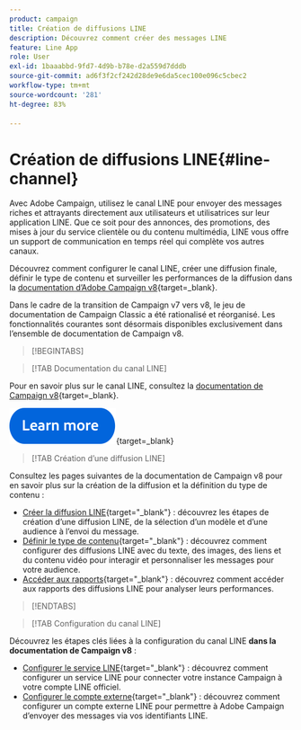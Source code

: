 ```yaml
---
product: campaign
title: Création de diffusions LINE
description: Découvrez comment créer des messages LINE
feature: Line App
role: User
exl-id: 1baaabbd-9fd7-4d9b-b78e-d2a559d7dddb
source-git-commit: ad6f3f2cf242d28de9e6da5cec100e096c5cbec2
workflow-type: tm+mt
source-wordcount: '281'
ht-degree: 83%

---
```


# Création de diffusions LINE{#line-channel}

Avec Adobe Campaign, utilisez le canal LINE pour envoyer des messages riches et attrayants directement aux utilisateurs et utilisatrices sur leur application LINE. Que ce soit pour des annonces, des promotions, des mises à jour du service clientèle ou du contenu multimédia, LINE vous offre un support de communication en temps réel qui complète vos autres canaux.

Découvrez comment configurer le canal LINE, créer une diffusion finale, définir le type de contenu et surveiller les performances de la diffusion dans la [documentation d’Adobe Campaign v8](https://experienceleague.adobe.com/fr/docs/campaign/campaign-v8/send/line.md){target=_blank}.

Dans le cadre de la transition de Campaign v7 vers v8, le jeu de documentation de Campaign Classic a été rationalisé et réorganisé. Les fonctionnalités courantes sont désormais disponibles exclusivement dans l’ensemble de documentation de Campaign v8.

>[!BEGINTABS]

>[!TAB Documentation du canal LINE]

Pour en savoir plus sur le canal LINE, consultez la [documentation de Campaign v8](https://experienceleague.adobe.com/fr/docs/campaign/campaign-v8/send/line.html){target=_blank}.


[![Image](../../assets/do-not-localize/learn-more-button.svg)](https://experienceleague.adobe.com/fr/docs/campaign/campaign-v8/send/emails/email){target=_blank}


>[!TAB Création d’une diffusion LINE]

Consultez les pages suivantes de la documentation de Campaign v8 pour en savoir plus sur la création de la diffusion et la définition du type de contenu :

* [Créer la diffusion LINE](https://experienceleague.adobe.com/fr/docs/campaign/campaign-v8/send/line.md#creating-the-delivery){target="_blank"} : découvrez les étapes de création d’une diffusion LINE, de la sélection d’un modèle et d’une audience à l’envoi du message.
* [Définir le type de contenu](https://experienceleague.adobe.com/fr/docs/campaign/campaign-v8/send/line.md#defining-the-content){target="_blank"} : découvrez comment configurer des diffusions LINE avec du texte, des images, des liens et du contenu vidéo pour interagir et personnaliser les messages pour votre audience.
* [Accéder aux rapports](https://experienceleague.adobe.com/fr/docs/campaign/campaign-v8/send/line.md#accessing-reports){target="_blank"} : découvrez comment accéder aux rapports des diffusions LINE pour analyser leurs performances.


>[!ENDTABS]



>[!TAB Configuration du canal LINE]

Découvrez les étapes clés liées à la configuration du canal LINE **dans la documentation de Campaign v8** :

* [Configurer le service LINE](https://experienceleague.adobe.com/fr/docs/campaign/campaign-v8/send/line.md#configure-line-service){target="_blank"} : découvrez comment configurer un service LINE pour connecter votre instance Campaign à votre compte LINE officiel.
* [Configurer le compte externe](https://experienceleague.adobe.com/fr/docs/campaign/campaign-v8/send/line.md#configure-line-external){target="_blank"} : découvrez comment configurer un compte externe LINE pour permettre à Adobe Campaign d’envoyer des messages via vos identifiants LINE.

